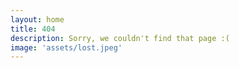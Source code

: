 ```yaml
---
layout: home
title: 404
description: Sorry, we couldn't find that page :(
image: 'assets/lost.jpeg'
---
```

